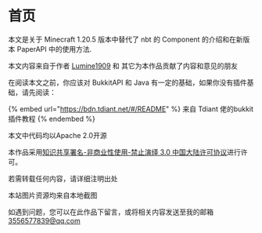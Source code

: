 # 首页



本文是关于 Minecraft 1.20.5 版本中替代了 nbt 的 Component 的介绍和在新版本 PaperAPI 中的使用方法.

本文内容来自于作者 [Lumine1909](https://github.com/Lumine1909) 和 其它为本作品贡献了内容和意见的朋友

在阅读本文之前，你应该对 BukkitAPI 和 Java 有一定的基础，如果你没有插件基础，请先阅读：

{% embed url="https://bdn.tdiant.net/#/README" %}
来自 Tdiant 佬的bukkit插件教程
{% endembed %}

本文中代码均以Apache 2.0开源

本作品采用[知识共享署名-非商业性使用-禁止演绎 3.0 中国大陆许可协议](http://creativecommons.org/licenses/by-nc-nd/3.0/cn/)进行许可。

若需转载任何内容，请详细注明出处



本站图片资源均来自本地截图



如遇到问题，您可以在此作品下留言，或将相关内容发送至我的邮箱 3556577839@qq.com

